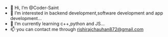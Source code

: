 - 👋 Hi, I’m @Coder-Saint
- 👀 I’m interested in backend development,software development and app development...
- 🌱 I’m currently learning c++,python and JS...
- 📫 you can contact me through rishirajchauhan872@gmail.com


<!---
Coder-Saint/Coder-Saint is a ✨ special ✨ repository because its `README.md` (this file) appears on your GitHub profile.
You can click the Preview link to take a look at your changes.
--->
